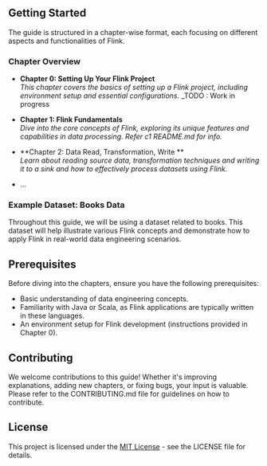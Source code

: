 ## Getting Started

The guide is structured in a chapter-wise format, each focusing on different aspects and functionalities of Flink.

### Chapter Overview

- **Chapter 0: Setting Up Your Flink Project**  
  _This chapter covers the basics of setting up a Flink project, including environment setup and essential configurations._
  _TODO : Work in progress

- **Chapter 1: Flink Fundamentals**  
  _Dive into the core concepts of Flink, exploring its unique features and capabilities in data processing._
  _Refer c1 README.md for info._

- **Chapter 2: Data Read, Transformation, Write **  
  _Learn about reading source data, transformation techniques and writing it to a sink and how to effectively process datasets using Flink._

- ...

### Example Dataset: Books Data

Throughout this guide, we will be using a dataset related to books. This dataset will help illustrate various Flink concepts and demonstrate how to apply Flink in real-world data engineering scenarios.

## Prerequisites

Before diving into the chapters, ensure you have the following prerequisites:

- Basic understanding of data engineering concepts.
- Familiarity with Java or Scala, as Flink applications are typically written in these languages.
- An environment setup for Flink development (instructions provided in Chapter 0).

## Contributing

We welcome contributions to this guide! Whether it's improving explanations, adding new chapters, or fixing bugs, your input is valuable. Please refer to the CONTRIBUTING.md file for guidelines on how to contribute.

## License

This project is licensed under the [MIT License](LICENSE.md) - see the LICENSE file for details.
